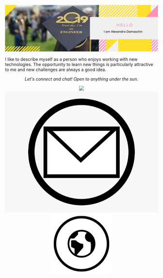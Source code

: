 <img src="https://github.com/AlexandraDamaschin/AlexandraDamaschin/blob/master/DescriptionPicture.png" alt="Banner about Alexandra Damaschin">

I like to describe myself as a person who enjoys working with new technologies. The opportunity to learn new things is particularly attractive to me and new challenges are always a good idea.

<p align="center">
  <i>Let's connect and chat! Open to anything under the sun.</i>

  <p align="center">
    <a href="https://www.linkedin.com/in/alexandradamaschin/" alt="Linkedin"><img src="hhttps://github.com/AlexandraDamaschin/AlexandraDamaschin/blob/master/in.png"></a>
    <a href="mailto:damaschin.alexandra.maria@gmail.com" alt="Contact me"><img src="https://github.com/AlexandraDamaschin/AlexandraDamaschin/blob/master/logo.png"></a>
    <a href="https://alexandradamaschin.github.io/" alt="My site"><img src="https://github.com/AlexandraDamaschin/AlexandraDamaschin/blob/master/www.png"></a>
  </p>
</p>
